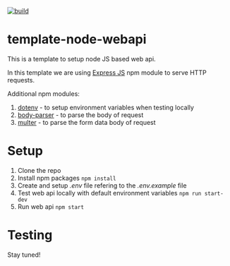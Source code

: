 [![build](https://img.shields.io/badge/Build-passing-brightgreen.svg)]()
<!-- [![npm](https://img.shields.io/npm/v/npm.svg?label=npm%20package)](https://www.npmjs.com/) -->

# template-node-webapi
This is a template to setup node JS based web api.

In this template we are using [Express JS](https://www.npmjs.com/package/express) npm module to serve HTTP requests.

Additional npm modules:
1. [dotenv](https://www.npmjs.com/package/dotenv) - to setup environment variables when testing locally
2. [body-parser](https://www.npmjs.com/package/body-parser) - to parse the body of request
3. [multer](https://www.npmjs.com/package/multer) - to parse the form data body of request

# Setup
1. Clone the repo
2. Install npm packages `npm install`
3. Create and setup *.env* file refering to the *.env.example* file
4. Test web api locally with default environment variables `npm run start-dev`
5. Run web api `npm start`

# Testing
Stay tuned!

